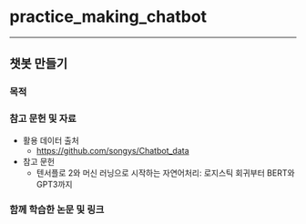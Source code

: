 # practice_making_chatbot
---
## 챗봇 만들기 
### 목적
### 참고 문헌 및 자료 
- 활용 데이터 출처 
  - https://github.com/songys/Chatbot_data
- 참고 문헌 
  - 텐서플로 2와 머신 러닝으로 시작하는 자연어처리: 로지스틱 회귀부터 BERT와 GPT3까지 
### 함께 학습한 논문 및 링크 
